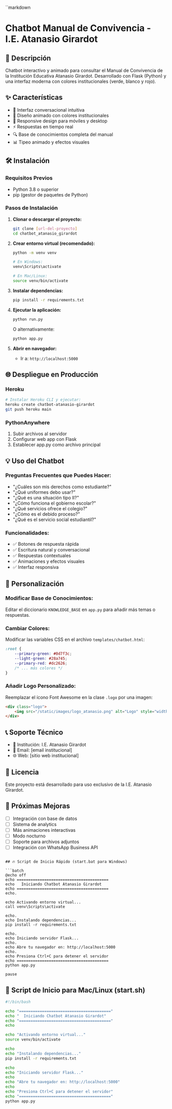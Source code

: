 ``markdown
# Chatbot Manual de Convivencia - I.E. Atanasio Girardot

## 🏫 Descripción
Chatbot interactivo y animado para consultar el Manual de Convivencia de la Institución Educativa Atanasio Girardot. 
Desarrollado con Flask (Python) y una interfaz moderna con colores institucionales (verde, blanco y rojo).

## ✨ Características
- 🤖 Interfaz conversacional intuitiva
- 🎨 Diseño animado con colores institucionales
- 📱 Responsive design para móviles y desktop
- ⚡ Respuestas en tiempo real
- 🔍 Base de conocimientos completa del manual
- 📊 Tipeo animado y efectos visuales

## 🛠️ Instalación

### Requisitos Previos
- Python 3.8 o superior
- pip (gestor de paquetes de Python)

### Pasos de Instalación

1. **Clonar o descargar el proyecto:**
   ```bash
   git clone [url-del-proyecto]
   cd chatbot_atanasio_girardot
   ```

2. **Crear entorno virtual (recomendado):**
   ```bash
   python -m venv venv
   
   # En Windows:
   venv\Scripts\activate
   
   # En Mac/Linux:
   source venv/bin/activate
   ```

3. **Instalar dependencias:**
   ```bash
   pip install -r requirements.txt
   ```

4. **Ejecutar la aplicación:**
   ```bash
   python run.py
   ```
   
   O alternativamente:
   ```bash
   python app.py
   ```

5. **Abrir en navegador:**
   - Ir a: `http://localhost:5000`

## 🌐 Despliegue en Producción

### Heroku
```bash
# Instalar Heroku CLI y ejecutar:
heroku create chatbot-atanasio-girardot
git push heroku main
```

### PythonAnywhere
1. Subir archivos al servidor
2. Configurar web app con Flask
3. Establecer app.py como archivo principal

## 💡 Uso del Chatbot

### Preguntas Frecuentes que Puedes Hacer:
- "¿Cuáles son mis derechos como estudiante?"
- "¿Qué uniformes debo usar?"
- "¿Qué es una situación tipo II?"
- "¿Cómo funciona el gobierno escolar?"
- "¿Qué servicios ofrece el colegio?"
- "¿Cómo es el debido proceso?"
- "¿Qué es el servicio social estudiantil?"

### Funcionalidades:
- ✅ Botones de respuesta rápida
- ✅ Escritura natural y conversacional
- ✅ Respuestas contextuales
- ✅ Animaciones y efectos visuales
- ✅ Interfaz responsiva

## 🔧 Personalización

### Modificar Base de Conocimientos:
Editar el diccionario `KNOWLEDGE_BASE` en `app.py` para añadir más temas o respuestas.

### Cambiar Colores:
Modificar las variables CSS en el archivo `templates/chatbot.html`:
```css
:root {
    --primary-green: #0d7f3c;
    --light-green: #28a745;
    --primary-red: #dc2626;
    /* ... más colores */
}
```

### Añadir Logo Personalizado:
Reemplazar el ícono Font Awesome en la clase `.logo` por una imagen:
```html
<div class="logo">
    <img src="/static/images/logo_atanasio.png" alt="Logo" style="width: 40px; height: 40px;">
</div>
```

## 📞 Soporte Técnico
- 🏫 Institución: I.E. Atanasio Girardot
- 📧 Email: [email institucional]
- 🌐 Web: [sitio web institucional]

## 📄 Licencia
Este proyecto está desarrollado para uso exclusivo de la I.E. Atanasio Girardot.

## 🎯 Próximas Mejoras
- [ ] Integración con base de datos
- [ ] Sistema de analytics
- [ ] Más animaciones interactivas
- [ ] Modo nocturno
- [ ] Soporte para archivos adjuntos
- [ ] Integración con WhatsApp Business API
```

## 🔥 Script de Inicio Rápido (start.bat para Windows)

```batch
@echo off
echo ========================================
echo   Iniciando Chatbot Atanasio Girardot
echo ========================================
echo.

echo Activando entorno virtual...
call venv\Scripts\activate

echo.
echo Instalando dependencias...
pip install -r requirements.txt

echo.
echo Iniciando servidor Flask...
echo.
echo Abre tu navegador en: http://localhost:5000
echo.
echo Presiona Ctrl+C para detener el servidor
echo ========================================
python app.py

pause
```

## 🍎 Script de Inicio para Mac/Linux (start.sh)

```bash
#!/bin/bash

echo "========================================"
echo "  Iniciando Chatbot Atanasio Girardot"
echo "========================================"
echo

echo "Activando entorno virtual..."
source venv/bin/activate

echo
echo "Instalando dependencias..."
pip install -r requirements.txt

echo
echo "Iniciando servidor Flask..."
echo
echo "Abre tu navegador en: http://localhost:5000"
echo
echo "Presiona Ctrl+C para detener el servidor"
echo "========================================"
python app.py